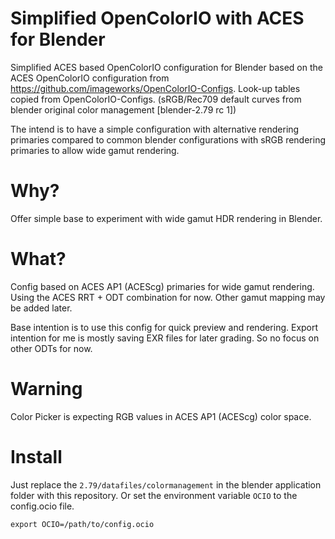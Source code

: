 # Simplified OpenColorIO with ACES for Blender

Simplified ACES  based OpenColorIO configuration for Blender based on the ACES OpenColorIO configuration from https://github.com/imageworks/OpenColorIO-Configs. Look-up tables copied from OpenColorIO-Configs. (sRGB/Rec709 default curves from blender original color management [blender-2.79 rc 1])

The intend is to have a simple configuration with alternative rendering primaries compared to common blender configurations with sRGB rendering primaries to allow wide gamut rendering.


# Why?

Offer simple base to experiment with wide gamut HDR rendering in Blender.


# What?

Config based on ACES AP1 (ACEScg) primaries for wide gamut rendering. Using the ACES RRT + ODT combination for now. Other gamut mapping may be added later.

Base intention is to use this config for quick preview and rendering. Export intention for me is mostly saving EXR files for later grading. So no focus on other ODTs for now.


# Warning

Color Picker is expecting RGB values in ACES AP1 (ACEScg) color space.


# Install

Just replace the `2.79/datafiles/colormanagement` in the blender application folder with this repository. Or set the environment variable `OCIO` to the config.ocio file.

    export OCIO=/path/to/config.ocio
